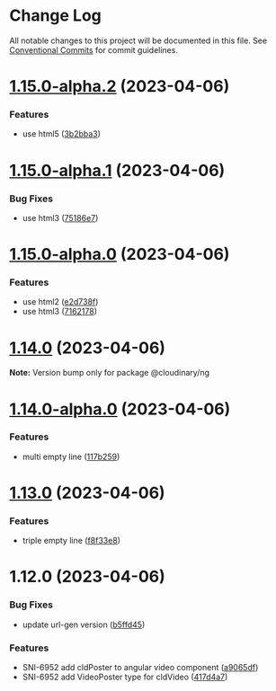 # Change Log

All notable changes to this project will be documented in this file.
See [Conventional Commits](https://conventionalcommits.org) for commit guidelines.

# [1.15.0-alpha.2](https://github.com/cloudinary/frontend-frameworks/compare/@cloudinary/ng@1.15.0-alpha.1...@cloudinary/ng@1.15.0-alpha.2) (2023-04-06)


### Features

* use html5 ([3b2bba3](https://github.com/cloudinary/frontend-frameworks/commit/3b2bba3b092b425af58415249e33ef9c1534d816))





# [1.15.0-alpha.1](https://github.com/cloudinary/frontend-frameworks/compare/@cloudinary/ng@1.15.0-alpha.0...@cloudinary/ng@1.15.0-alpha.1) (2023-04-06)


### Bug Fixes

* use html3 ([75186e7](https://github.com/cloudinary/frontend-frameworks/commit/75186e7b32ea31359feb9300fe008ed06011329b))





# [1.15.0-alpha.0](https://github.com/cloudinary/frontend-frameworks/compare/@cloudinary/ng@1.14.0...@cloudinary/ng@1.15.0-alpha.0) (2023-04-06)


### Features

* use html2 ([e2d738f](https://github.com/cloudinary/frontend-frameworks/commit/e2d738f128a4a6e7bfda202844869afeedcac201))
* use html3 ([7162178](https://github.com/cloudinary/frontend-frameworks/commit/71621789546ec2d7e9fea7490b12e096f5fb4a22))





# [1.14.0](https://github.com/cloudinary/frontend-frameworks/compare/@cloudinary/ng@1.14.0-alpha.0...@cloudinary/ng@1.14.0) (2023-04-06)

**Note:** Version bump only for package @cloudinary/ng





# [1.14.0-alpha.0](https://github.com/cloudinary/frontend-frameworks/compare/@cloudinary/ng@1.13.0...@cloudinary/ng@1.14.0-alpha.0) (2023-04-06)


### Features

* multi empty line ([117b259](https://github.com/cloudinary/frontend-frameworks/commit/117b259410d3626fd443ef3c6a7163c708933cc2))





# [1.13.0](https://github.com/cloudinary/frontend-frameworks/compare/@cloudinary/ng@1.12.0...@cloudinary/ng@1.13.0) (2023-04-06)


### Features

* triple empty line ([f8f33e8](https://github.com/cloudinary/frontend-frameworks/commit/f8f33e89fb1954deb93f91dbb87d03a9359701e9))





# 1.12.0 (2023-04-06)


### Bug Fixes

* update url-gen version ([b5ffd45](https://github.com/cloudinary/frontend-frameworks/commit/b5ffd4534fa2bca5dbcbb08d244a116f5812ae15))


### Features

* SNI-6952 add cldPoster to angular video component ([a9065df](https://github.com/cloudinary/frontend-frameworks/commit/a9065dfd93f30d6596547a568998728d4b43390f))
* SNI-6952 add VideoPoster type for cldVideo ([417d4a7](https://github.com/cloudinary/frontend-frameworks/commit/417d4a77b30d614b2508c89ded6a28e58decbc88))

